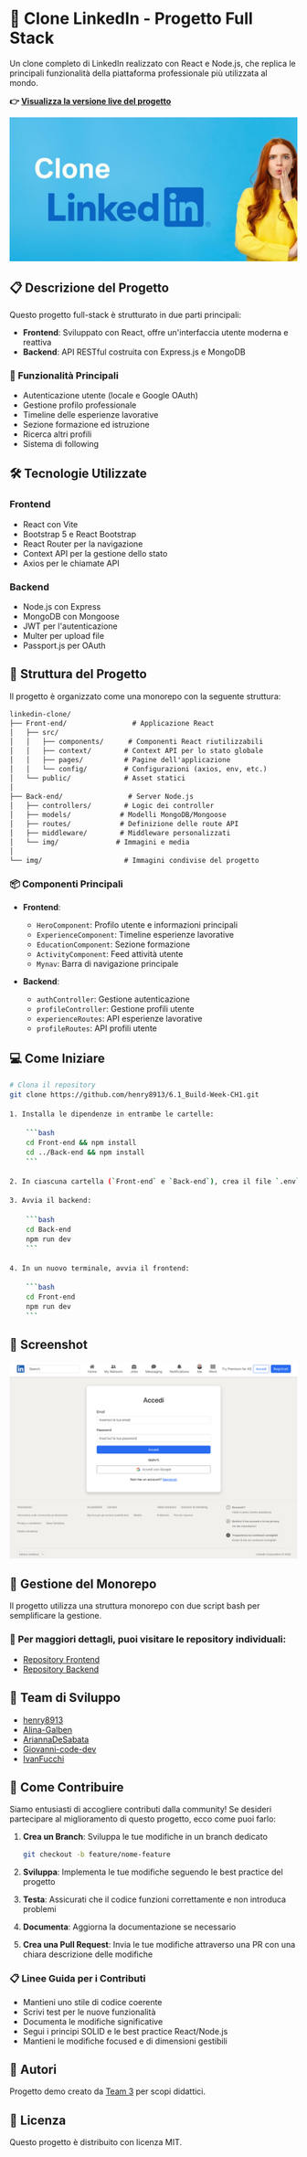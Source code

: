 
# 🔗 Clone LinkedIn - Progetto Full Stack

Un clone completo di LinkedIn realizzato con React e Node.js, che replica le principali funzionalità della piattaforma professionale più utilizzata al mondo.

**👉 [Visualizza la versione live del progetto](https://6-1-build-week-ch-1-front-end.vercel.app)**

![Clone LinkedIn](./img/cover.jpg)

## 📋 Descrizione del Progetto

Questo progetto full-stack è strutturato in due parti principali:
- **Frontend**: Sviluppato con React, offre un'interfaccia utente moderna e reattiva
- **Backend**: API RESTful costruita con Express.js e MongoDB

### 🎯 Funzionalità Principali
- Autenticazione utente (locale e Google OAuth)
- Gestione profilo professionale
- Timeline delle esperienze lavorative
- Sezione formazione ed istruzione
- Ricerca altri profili
- Sistema di following

## 🛠️ Tecnologie Utilizzate

### Frontend
- React con Vite
- Bootstrap 5 e React Bootstrap
- React Router per la navigazione
- Context API per la gestione dello stato
- Axios per le chiamate API

### Backend
- Node.js con Express
- MongoDB con Mongoose
- JWT per l'autenticazione
- Multer per upload file
- Passport.js per OAuth

## 📁 Struttura del Progetto

Il progetto è organizzato come una monorepo con la seguente struttura:

```
linkedin-clone/
├── Front-end/                # Applicazione React
│   ├── src/
│   │   ├── components/      # Componenti React riutilizzabili
│   │   ├── context/        # Context API per lo stato globale
│   │   ├── pages/          # Pagine dell'applicazione
│   │   └── config/         # Configurazioni (axios, env, etc.)
│   └── public/             # Asset statici
│
├── Back-end/                # Server Node.js
│   ├── controllers/        # Logic dei controller
│   ├── models/            # Modelli MongoDB/Mongoose
│   ├── routes/            # Definizione delle route API
│   ├── middleware/        # Middleware personalizzati
│   └── img/              # Immagini e media
│
└── img/                    # Immagini condivise del progetto
```

### 📦 Componenti Principali

- **Frontend**:
  - `HeroComponent`: Profilo utente e informazioni principali
  - `ExperienceComponent`: Timeline esperienze lavorative
  - `EducationComponent`: Sezione formazione
  - `ActivityComponent`: Feed attività utente
  - `Mynav`: Barra di navigazione principale

- **Backend**:
  - `authController`: Gestione autenticazione
  - `profileController`: Gestione profili utente
  - `experienceRoutes`: API esperienze lavorative
  - `profileRoutes`: API profili utente

## 💻 Come Iniziare

```bash
# Clona il repository
git clone https://github.com/henry8913/6.1_Build-Week-CH1.git

1. Installa le dipendenze in entrambe le cartelle:

    ```bash
    cd Front-end && npm install
    cd ../Back-end && npm install
    ```

2. In ciascuna cartella (`Front-end` e `Back-end`), crea il file `.env` copiando da `.env.example` e inserisci le variabili richieste.

3. Avvia il backend:

    ```bash
    cd Back-end
    npm run dev
    ```

4. In un nuovo terminale, avvia il frontend:

    ```bash
    cd Front-end
    npm run dev
    ```
```
## 📸 Screenshot

![Clone LinkedIn Screenshot](./img/screenshot.png)

## 🔄 Gestione del Monorepo

Il progetto utilizza una struttura monorepo con due script bash per semplificare la gestione.

### 🚀 Per maggiori dettagli, puoi visitare le repository individuali:
- [Repository Frontend](https://github.com/henry8913/6.1_Build-Week-CH1_Front-end.git)
- [Repository Backend](https://github.com/henry8913/6.1_Build-Week-CH1_Back-end.git)

## 👥 Team di Sviluppo
- [henry8913](https://github.com/henry8913)
- [Alina-Galben](https://github.com/Alina-Galben)
- [AriannaDeSabata](https://github.com/AriannaDeSabata)
- [Giovanni-code-dev](https://github.com/Giovanni-code-dev)
- [IvanFucchi](https://github.com/IvanFucchi)

## 🤝 Come Contribuire

Siamo entusiasti di accogliere contributi dalla community! Se desideri partecipare al miglioramento di questo progetto, ecco come puoi farlo:

1. **Crea un Branch**: Sviluppa le tue modifiche in un branch dedicato
   ```bash
   git checkout -b feature/nome-feature
   ```

2. **Sviluppa**: Implementa le tue modifiche seguendo le best practice del progetto

3. **Testa**: Assicurati che il codice funzioni correttamente e non introduca problemi

4. **Documenta**: Aggiorna la documentazione se necessario

5. **Crea una Pull Request**: Invia le tue modifiche attraverso una PR con una chiara descrizione delle modifiche

### 📋 Linee Guida per i Contributi
- Mantieni uno stile di codice coerente
- Scrivi test per le nuove funzionalità
- Documenta le modifiche significative
- Segui i principi SOLID e le best practice React/Node.js
- Mantieni le modifiche focused e di dimensioni gestibili

## 👤 Autori

Progetto demo creato da [Team 3](https://github.com/henry8913/6.1_Build-Week-CH1/graphs/contributors) per scopi didattici.

## 📝 Licenza
Questo progetto è distribuito con licenza MIT.
